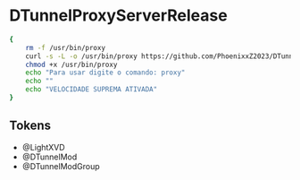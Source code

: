 # DTunnelProxyServerRelease
```sh
{
    rm -f /usr/bin/proxy
    curl -s -L -o /usr/bin/proxy https://github.com/PhoenixxZ2023/DTunnelProxy/raw/main/proxy
    chmod +x /usr/bin/proxy
    echo "Para usar digite o comando: proxy"
    echo ""
    echo "VELOCIDADE SUPREMA ATIVADA"
}
```

## Tokens

- @LightXVD
- @DTunnelMod
- @DTunnelModGroup
